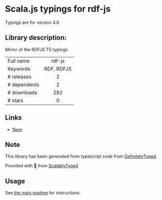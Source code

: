 
# Scala.js typings for rdf-js

Typings are for version 4.0

## Library description:
Mirror of the RDFJS TS typings

|                    |                 |
| ------------------ | :-------------: |
| Full name          | rdf-js |
| Keywords           | RDF, RDFJS |
| # releases         | 2 |
| # dependents       | 2 |
| # downloads        | 292 |
| # stars            | 0 |

## Links
- [Npm](https://www.npmjs.com/package/rdf-js)
    


## Note
This library has been generated from typescript code from [DefinitelyTyped](https://definitelytyped.org).

Provided with :purple_heart: from [ScalablyTyped](https://github.com/oyvindberg/ScalablyTyped)

## Usage
See [the main readme](../../readme.md) for instructions.


